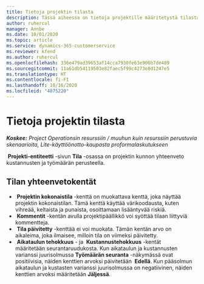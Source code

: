 ```yaml
---
title: Tietoja projektin tilasta
description: Tässä aiheessa on tietoja projektille määritetystä tilasta Dynamics 365 Project Operationsissa.
author: ruhercul
manager: Annbe
ms.date: 10/01/2020
ms.topic: article
ms.service: dynamics-365-customerservice
ms.reviewer: kfend
ms.author: ruhercul
ms.openlocfilehash: 336e479ad39653af14cca7930fe63e906b7de489
ms.sourcegitcommit: 11a61db54119503e82faec5f99c4273e8d1247e5
ms.translationtype: HT
ms.contentlocale: fi-FI
ms.lasthandoff: 10/16/2020
ms.locfileid: "4075220"
---
```

# <a name="understand-project-status"></a>Tietoja projektin tilasta

_**Koskee:** Project Operationsin resurssiin / muuhun kuin resurssiin perustuvia skenaarioita, Lite-käyttöönotto-kaupasta proformalaskutukseen_


 **Projekti-entiteetti** -sivun **Tila** -osassa on projektin kunnon yhteenveto kustannusten ja työmäärän perusteella.


## <a name="status-summary-fields"></a>Tilan yhteenvetokentät

-  **Projektin kokonaistila** -kenttä on muokattava kenttä, joka näyttää projektin kokonaistilan. Tämä kenttä käyttää värikoodausta, kuten vihreää, keltaista ja punaista, osoittamaan lisääntyvää riskiä. 
-  **Kommentit** -kentän avulla projektipäällikkö voi syöttää tilaan liittyviä kommentteja. 
-  **Tila päivitetty** -kenttää ei voi muokata. Tämän kentän arvo on aikaleima, joka ilmaisee, milloin tila on viimeksi päivitetty.
-  **Aikataulun tehokkuus** - ja  **Kustannustehokkuus** -kentät määritetään seurantaruudukosta. Kun aikataulun ja kustannusten varianssi juurisolmussa **Työmäärän seuranta** -näkymässä ovat positiivisia, näiden kenttien arvoksi päivitetään  **Edellä**. Kun pääsolmun aikataulun ja kustasten varianssi juurisolmussa on negatiivinen, näiden kenttien arvoksi määritetään **Jäljessä**.
